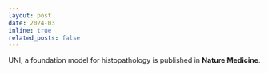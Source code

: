 ```yaml
---
layout: post
date: 2024-03
inline: true
related_posts: false
---
```


UNI, a foundation model for histopathology is published in **Nature Medicine**.
